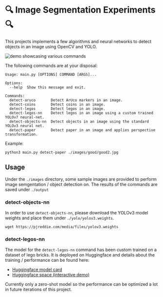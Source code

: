# 🔍 Image Segmentation Experiments 🔍

This projects implements a few algorithms and neural networks to detect objects in an image using OpenCV and YOLO.

![demo showcasing various commands](demo-video.gif)

The following commands are at your disposal:

```text
Usage: main.py [OPTIONS] COMMAND [ARGS]...

Options:
  --help  Show this message and exit.

Commands:
  detect-aruco       Detect ArUco markers in an image.
  detect-coins       Detect coins in an image.
  detect-legos       Detect legos in an image.
  detect-legos-nn    Detect legos in an image using a custom trained YOLOv7 neural-net.
  detect-objects-nn  Detect objects in an image using the standard YOLOv3 neural net.
  detect-paper       Detect paper in an image and applies perspective transformation.
```

Example:

```shell
python3 main.py detect-paper ./images/good/good2.jpg
```

## Usage

Under the `./images` directory, some sample images are provided to perform image semgentation / object detection on.
The results of the commands are saved under `./output`

### detect-objects-nn

In order to use `detect-objects-nn`, please download the YOLOv3 model weights and place them under `./yolo/yolov3.weights`.

```shell
wget https://pjreddie.com/media/files/yolov3.weights
```
### detect-legos-nn

The model for the `detect-legos-nn` command has been custom trained on a dataset of lego bricks. It is deployed on Huggingface
and details about the training / performance can be found here:

- [Huggingface model card](https://huggingface.co/mw00/yolov7-lego)
- [Huggingface space (interactive demo)](https://huggingface.co/spaces/mw00/yolov7-lego)

Currently only a zero-shot model so the performance can be optimized a lot in future iterations of this project.
